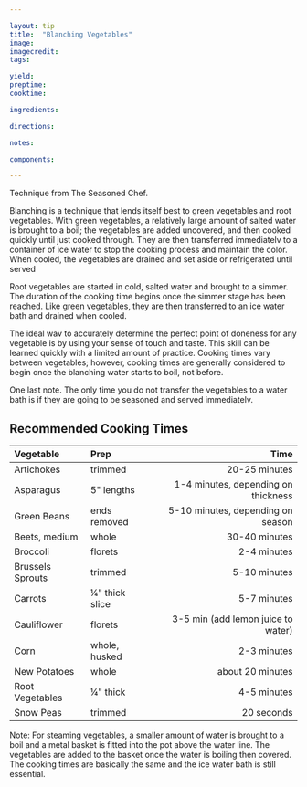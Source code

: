 ```yaml
---

layout: tip
title:  "Blanching Vegetables"
image: 
imagecredit: 
tags: 

yield:
preptime:
cooktime:

ingredients:

directions:

notes:

components:

---
```


Technique from The Seasoned Chef.

Blanching is a technique that lends itself best to green vegetables and root vegetables. With green vegetables, a relatively large amount of salted water is brought to a boil; the vegetables are added uncovered, and then cooked quickly until just cooked through. They are then transferred immediatelv to a container of ice water to stop the cooking process and maintain the color. When cooled, the vegetables are drained and set aside or refrigerated until served

Root vegetables are started in cold, salted water and brought to a simmer. The duration of the cooking time begins once the simmer stage has been reached. Like green vegetables, they are then transferred to an ice water bath and drained when cooled.

The ideal wav to accurately determine the perfect point of doneness for any vegetable is by using your sense of touch and taste. This skill can be learned quickly with a limited amount of practice. Cooking times vary between vegetables; however, cooking times are generally considered to begin once the blanching water starts to boil, not before.

One last note. The only time you do not transfer the vegetables to a water bath is if they are going to be seasoned and served immediatelv.

## Recommended Cooking Times
| Vegetable         | Prep           | Time                                | 
| :-----------------| :--------------| -----------------------------------:| 
| Artichokes        | trimmed	     | 20-25 minutes                       |
| Asparagus	        | 5" lengths	 | 1-4 minutes, depending on thickness |
| Green Beans	    | ends removed	 | 5-10 minutes, depending on season   |
| Beets, medium	    | whole	         | 30-40 minutes                       |
| Broccoli	        | florets	     | 2-4 minutes                         |
| Brussels Sprouts  | trimmed	     | 5-10 minutes                        |
| Carrots	        | ¼" thick slice | 5-7 minutes                         |
| Cauliflower	    | florets	     | 3-5 min (add lemon juice to water)  |
| Corn	            | whole, husked	 | 2-3 minutes                         |
| New Potatoes	    | whole	         | about 20 minutes                    |
| Root Vegetables	| ¼" thick	     | 4-5 minutes                         |
| Snow Peas	        | trimmed	     | 20 seconds                          |

Note: For steaming vegetables, a smaller amount of water is brought to a boil and a metal basket is fitted into the pot above the water line. The vegetables are added to the basket once the water is boiling then covered. The cooking times are basically the same and the ice water bath is still essential.